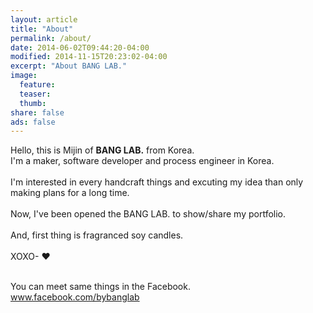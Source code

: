 ```yaml
---
layout: article
title: "About"
permalink: /about/
date: 2014-06-02T09:44:20-04:00
modified: 2014-11-15T20:23:02-04:00
excerpt: "About BANG LAB."
image:
  feature:
  teaser:
  thumb:
share: false
ads: false
---
```


Hello, this is Mijin of <b>BANG LAB.</b> from Korea.
<br>I'm a maker, software developer and process engineer in Korea.<br>
<br>I'm interested in every handcraft things and excuting my idea than only making plans for a long time.<br>
<br>Now, I've been opened the BANG LAB. to show/share my portfolio. <br>
<br>And, first thing is fragranced soy candles.<br>
<br>XOXO- ♥<br>

<br>You can meet same things in the Facebook. 
<br><a title="BANG LAB. X SOY CANDLE 바로가기" href="http://www.facebook.com/bybanglab" target="_blank">www.facebook.com/bybanglab</a><br>
